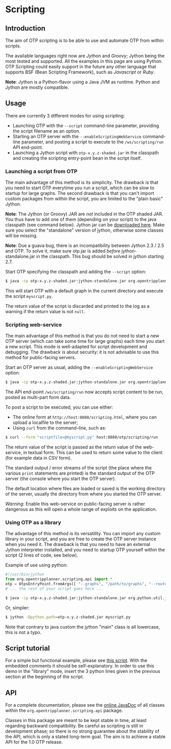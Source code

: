 # Scripting

## Introduction

The aim of OTP scripting is to be able to use and automate OTP from within scripts.

The available languages right now are *Jython* and *Groovy*; Jython being the most tested and supported. All the examples in this page are using Python. OTP Scripting could easily support in the future any other language that supports BSF (Bean Scripting Framework), such as _Javascript_ or _Ruby_.

__Note__: Jython is a Python-flavor using a Java JVM as runtime. Python and Jython are mostly compatible.

## Usage

There are currently 3 different modes for using scripting:

- Launching OTP with the `--script` command-line parameter, providing the script filename as an option.
- Starting an OTP server with the `--enableScriptingWebService` command-line parameter, and posting a script to execute to the `/ws/scripting/run` API end-point.
- Launching a Jython script with `otp-x.y.z-shaded.jar` in the classpath and creating the scripting entry-point bean in the script itself.

### Launching a script from OTP

The main advantage of this method is its simplicity. The drawback is that you need to start OTP everytime you run a script, which can be slow to startup for large graphs. The second drawback is that you can't import custom packages from within the script, you are limited to the "plain basic" Jython.

__Note__: The Jython (or Groovy) JAR are *not* included in the OTP shaded JAR. You thus have to add one of them (depending on your script) to the java classpath (see command below). Jython jar can be [downloaded here](http://www.jython.org/downloads.html). Make sure you select the "standalone" version of jython, otherwise some classes will be missing.

__Note__: Due a guava bug, there is an incompatibility between Jython 2.3 / 2.5 and OTP. To solve it, make sure otp.jar is added *before* jython-standalone.jar in the classpath. This bug should be solved in jython starting 2.7.

Start OTP specifying the classpath and adding the `--script` option:

```Bash
$ java -cp otp-x.y.z-shaded.jar:jython-standalone.jar org.opentripplanner.standalone.OTPMain --graphs . --script myscript.py
```

This will start OTP with a default graph in the current directory and execute the script `myscript.py`.

The return value of the script is discarded and printed to the log as a warning if the return value is not `null`.

### Scripting web-service

The main advantage of this method is that you do not need to start a new OTP server (which can take some time for large graphs) each time you start a new script. This mode is well-adapted for script development and debugging. The drawback is about security: it is not advisable to use this method for public-facing servers.

Start an OTP server as usual, adding the `--enableScriptingWebService` option:
``` Bash
$ java -cp otp-x.y.z-shaded.jar:jython-standalone.jar org.opentripplanner.standalone.OTPMain --graphs . --server --enableScriptingWebService
```
The API end-point `/ws/scripting/run` now accepts script content to be run, posted as multi-part form data.

To post a script to be executed, you can use either:

- The online form at `http://host:8080/scripting.html`, where you can upload a localfile to the server;
- Using `curl` from the command-line, such as:

```Bash
$ curl --form "scriptfile=@myscript.py" host:8080/otp/scripting/run
```

The return value of the script is passed as the return value of the web-service, in textual form. This can be used to return some value to the client (for example data in CSV form).

The standard output / error streams of the script (the place where the various `print` statements are printed)
is the standard output of the OTP server (the console where you start the OTP server).

The default location where files are loaded or saved is the working directory of the server, usually the directory from where you started the OTP server.

*Warning*: Enable this web-service on public-facing server is rather dangerous as this will open a whole range of exploits on the application.

### Using OTP as a library

The advantage of this method is its versatility. You can import any custom library in your script, and you are free to create the OTP server instance when you need it. The drawback is that you need to have an external Jython interpreter installed, and you need to startup OTP yourself within the script (2 lines of code, see below).

Example of use using python:

```Python
#!/usr/bin/jython
from org.opentripplanner.scripting.api import *
otp = OtpsEntryPoint.fromArgs([ "--graphs", "/path/to/graphs", "--router", "amsterdam" ])
# ... the rest of your script goes here ...
```

```Bash
$ java -cp otp-x.y.z-shaded.jar:jython-standalone.jar org.python.util.jython myscript.py
```

Or, simpler:

```Bash
$ jython -Dpython.path=otp-x.y.z-shaded.jar myscript.py
```

Note that contrary to java custom the jython "main" class is all lowercase, this is not a typo.

## Script tutorial

For a simple but functional example, please see [this script](https://github.com/opentripplanner/OpenTripPlanner/blob/master/src/test/resources/scripts/test.py).
With the embedded comments it should be self-explanatory.
In order to use this demo in the "library" mode, insert the 3 python lines given in the previous section at the beginning of the script.

## API

For a complete documentation, please see the [online JavaDoc](http://docs.opentripplanner.org/javadoc/master/) of all classes within the `org.opentripplanner.scripting.api` package.

Classes in this package are meant to be kept stable in time, at least regarding backward compatibility. Be careful as scripting is still in development phase; so there is no strong guarantee about the stability of the API, which is only a stated long-term goal. The aim is to achieve a stable API for the 1.0 OTP release.
